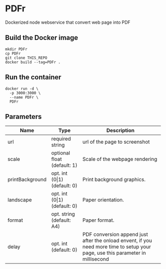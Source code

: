 # PDFr

Dockerized node webservice that convert web page into PDF

## Build the Docker image
```console
mkdir PDFr
cp PDFr
git clone THIS_REPO
docker build --tag=PDFr .
```

## Run the container
```console
docker run -d \
  -p 3000:3000 \
  --name PDFr \
  PDFr
```

## Parameters
Name | Type | Description
---- | ---- | -----------
url | required string | url of the page to screenshot
scale | optional float (default: 1) | Scale of the webpage rendering
printBackground | opt. int (0\|1) (default: 0) | Print background graphics.
landscape | opt. int (0\|1) (default: 0) | Paper orientation.
format | opt. string (default: A4) | Paper format.
delay | opt. int (default: 0) | PDF conversion append just after the onload envent, if you need more time to setup your page, use this parameter in millisecond
